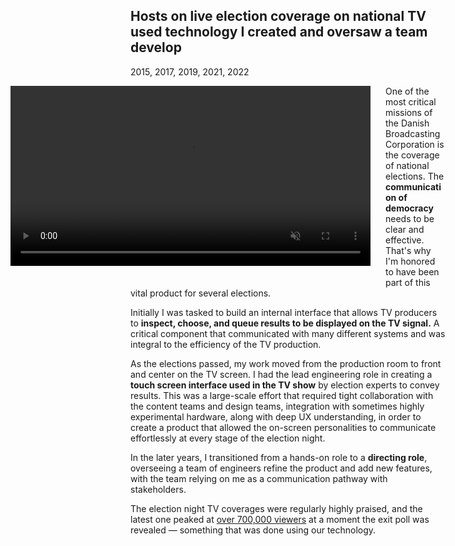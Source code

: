 ## Hosts on live election coverage on national TV used technology I created and oversaw a team develop

<p class="meta">2015, 2017, 2019, 2021, 2022</p>

<video src="{{ '/assets/Andy CV Election 2023.mp4' | url }}" loop muted autoplay style="float: left; margin: 0 1.5rem 1.5rem -12rem; width: 36rem;"></video>

One of the most critical missions of the Danish Broadcasting Corporation is the coverage of national elections. The **communication of democracy** needs to be clear and effective. That's why I'm honored to have been part of this vital product for several elections.

Initially I was tasked to build an internal interface that allows TV producers to **inspect, choose, and queue results to be displayed on the TV signal.** A critical component that communicated with many different systems and was integral to the efficiency of the TV production.

As the elections passed, my work moved from the production room to front and center on the TV screen. I had the lead engineering role in creating a **touch screen interface used in the TV show** by election experts to convey results. This was a large-scale effort that required tight collaboration with the content teams and design teams, integration with sometimes highly experimental hardware, along with deep UX understanding, in order to create a product that allowed the on-screen personalities to communicate effortlessly at every stage of the election night.

<!-- <video src="{{ '/assets/Andy CV Election 2.mp4' | url }}" loop muted autoplay style="float: right; margin: 0 0 1.5rem 1.5rem; width: 24rem;"></video> -->

In the later years, I transitioned from a hands-on role to a **directing role**, overseeing a team of engineers refine the product and add new features, with the team relying on me as a communication pathway with stakeholders.

The election night TV coverages were regularly highly praised, and the latest one peaked at [over 700,000 viewers](https://www.dr.dk/om-dr/nyheder/drs-valgdaekning-er-blevet-fulgt-flittigt-og-25-millioner-har-nu-taget-kandidattesten) at a moment the exit poll was revealed — something that was done using our technology.
